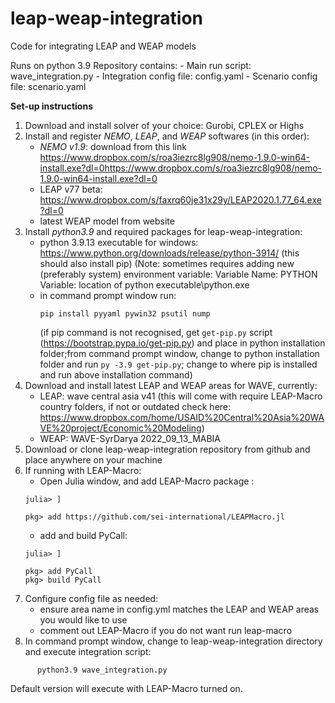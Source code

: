 # leap-weap-integration
Code for integrating LEAP and WEAP models

Runs on python 3.9
Repository contains: 
                - Main run script: wave_integration.py 
                - Integration config file: config.yaml
                - Scenario config file: scenario.yaml
                

**Set-up instructions**
1. Download and install solver of your choice: Gurobi, CPLEX or Highs
2. Install and register *NEMO*, *LEAP*, and *WEAP* softwares (in this order):
      - *NEMO v1.9*: download from this link https://www.dropbox.com/s/roa3iezrc8lg908/nemo-1.9.0-win64-install.exe?dl=0https://www.dropbox.com/s/roa3iezrc8lg908/nemo-1.9.0-win64-install.exe?dl=0
      - LEAP v77 beta: https://www.dropbox.com/s/faxrq60je31x29y/LEAP2020.1.77_64.exe?dl=0
      - latest WEAP model from website
3. Install *python3.9* and required packages for leap-weap-integration:
      - python 3.9.13 executable for windows: https://www.python.org/downloads/release/python-3914/ (this should also install pip)
        (Note: sometimes requires adding new (preferably system) environment variable: 
            Variable Name: PYTHON 
            Variable: location of python executable\python.exe
      - in command prompt window run:
        ```
        pip install pyyaml pywin32 psutil nump
        ```
        (if pip command is not recognised, get `get-pip.py` script (https://bootstrap.pypa.io/get-pip.py) and place in python installation folder;from command prompt window, change to python installation folder and run `py -3.9 get-pip.py`; change to where pip is installed and run above installation command)
4. Download and install latest LEAP and WEAP areas for WAVE, currently:
      -  LEAP: wave central asia v41 (this will come with require LEAP-Macro country folders, if not or outdated check here: https://www.dropbox.com/home/USAID%20Central%20Asia%20WAVE%20project/Economic%20Modeling)
      -  WEAP: WAVE-SyrDarya 2022_09_13_MABIA 
5. Download or clone leap-weap-integration repository from github and place anywhere on your machine
6. If running with LEAP-Macro:
      - Open Julia window, and add LEAP-Macro package : 
      ```
      julia> ]

      pkg> add https://github.com/sei-international/LEAPMacro.jl
      ```
      - add and build PyCall: 
      ```
      julia> ]

      pkg> add PyCall
      pkg> build PyCall 
      ```
7. Configure config file as needed:
      - ensure area name in config.yml matches the LEAP and WEAP areas you would like to use
      - comment out LEAP-Macro if you do not want run leap-macro
8. In command prompt window, change to leap-weap-integration directory and execute integration script:
```
      python3.9 wave_integration.py
```
Default version will execute with LEAP-Macro turned on.
